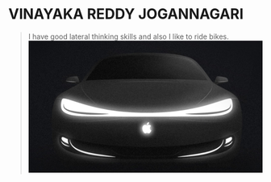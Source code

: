 # VINAYAKA REDDY JOGANNAGARI
>I have good lateral thinking skills and also I like to ride bikes.
![car](AppleCar.jpg)